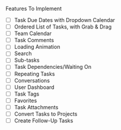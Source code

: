 Features To Implement

- [ ] Task Due Dates with Dropdown Calendar
- [ ] Ordered List of Tasks, with Grab & Drag
- [ ] Team Calendar
- [ ] Task Comments
- [ ] Loading Animation
- [ ] Search
- [ ] Sub-tasks
- [ ] Task Dependencies/Waiting On
- [ ] Repeating Tasks
- [ ] Conversations
- [ ] User Dashboard
- [ ] Task Tags
- [ ] Favorites
- [ ] Task Attachments
- [ ] Convert Tasks to Projects
- [ ] Create Follow-Up Tasks
